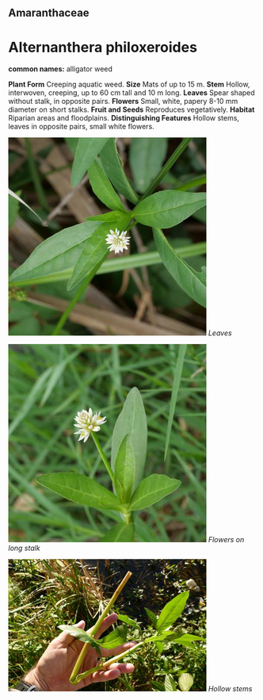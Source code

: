 ## Amaranthaceae
# Alternanthera philoxeroides
**common names:** alligator weed

**Plant Form** Creeping aquatic weed. **Size** Mats of up to 15 m. **Stem** Hollow, interwoven, creeping, up to 60 cm tall and 10 m long. **Leaves** Spear shaped without stalk, in opposite pairs. **Flowers** Small, white, papery 8-10 mm diameter on short stalks. **Fruit and Seeds** Reproduces vegetatively. **Habitat** Riparian areas and floodplains. **Distinguishing Features** Hollow stems, leaves in opposite pairs, small white flowers.


![Leaves](71036_P1086055.jpg)
   *Leaves* 

![Flowers on long stalk](71125_P1086160.jpg)
   *Flowers on long stalk* 

![Hollow stems](11125_P6870499.jpg)
   *Hollow stems* 

